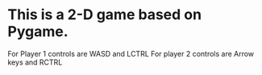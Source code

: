 # This is a 2-D game based on Pygame.
For Player 1 controls are WASD and LCTRL
For player 2 controls are Arrow keys and RCTRL
